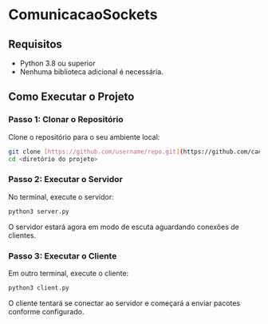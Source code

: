 # ComunicacaoSockets

## Requisitos

- Python 3.8 ou superior
- Nenhuma biblioteca adicional é necessária.

## Como Executar o Projeto

### Passo 1: Clonar o Repositório

Clone o repositório para o seu ambiente local:

```bash
git clone [https://github.com/username/repo.git](https://github.com/caetrias/ComunicacaoSockets.git)
cd <diretório do projeto>
```

### Passo 2: Executar o Servidor

No terminal, execute o servidor:

```bash
python3 server.py
```

O servidor estará agora em modo de escuta aguardando conexões de clientes.

### Passo 3: Executar o Cliente

Em outro terminal, execute o cliente:

```bash
python3 client.py
```

O cliente tentará se conectar ao servidor e começará a enviar pacotes conforme configurado.

